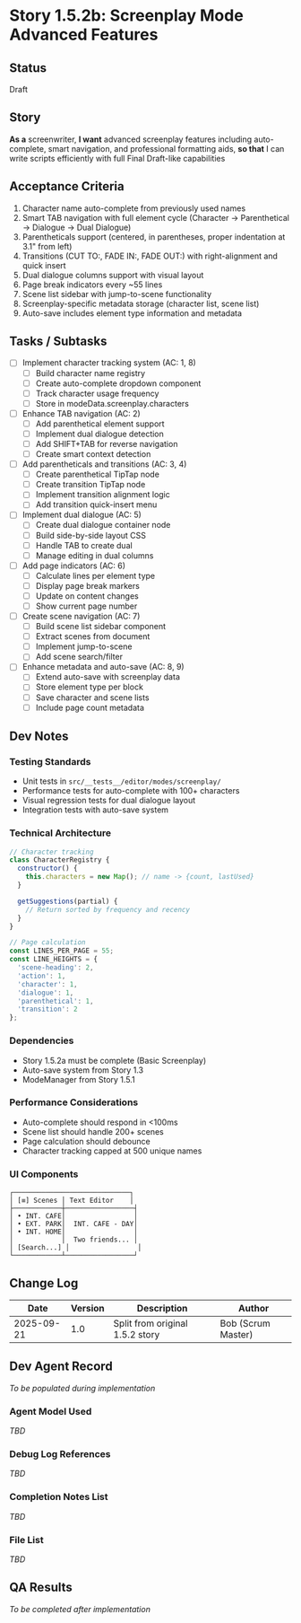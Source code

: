 # Story 1.5.2b: Screenplay Mode Advanced Features

## Status
Draft

## Story
**As a** screenwriter,
**I want** advanced screenplay features including auto-complete, smart navigation, and professional formatting aids,
**so that** I can write scripts efficiently with full Final Draft-like capabilities

## Acceptance Criteria
1. Character name auto-complete from previously used names
2. Smart TAB navigation with full element cycle (Character → Parenthetical → Dialogue → Dual Dialogue)
3. Parentheticals support (centered, in parentheses, proper indentation at 3.1" from left)
4. Transitions (CUT TO:, FADE IN:, FADE OUT:) with right-alignment and quick insert
5. Dual dialogue columns support with visual layout
6. Page break indicators every ~55 lines
7. Scene list sidebar with jump-to-scene functionality
8. Screenplay-specific metadata storage (character list, scene list)
9. Auto-save includes element type information and metadata

## Tasks / Subtasks
- [ ] Implement character tracking system (AC: 1, 8)
  - [ ] Build character name registry
  - [ ] Create auto-complete dropdown component
  - [ ] Track character usage frequency
  - [ ] Store in modeData.screenplay.characters

- [ ] Enhance TAB navigation (AC: 2)
  - [ ] Add parenthetical element support
  - [ ] Implement dual dialogue detection
  - [ ] Add SHIFT+TAB for reverse navigation
  - [ ] Create smart context detection

- [ ] Add parentheticals and transitions (AC: 3, 4)
  - [ ] Create parenthetical TipTap node
  - [ ] Create transition TipTap node
  - [ ] Implement transition alignment logic
  - [ ] Add transition quick-insert menu

- [ ] Implement dual dialogue (AC: 5)
  - [ ] Create dual dialogue container node
  - [ ] Build side-by-side layout CSS
  - [ ] Handle TAB to create dual
  - [ ] Manage editing in dual columns

- [ ] Add page indicators (AC: 6)
  - [ ] Calculate lines per element type
  - [ ] Display page break markers
  - [ ] Update on content changes
  - [ ] Show current page number

- [ ] Create scene navigation (AC: 7)
  - [ ] Build scene list sidebar component
  - [ ] Extract scenes from document
  - [ ] Implement jump-to-scene
  - [ ] Add scene search/filter

- [ ] Enhance metadata and auto-save (AC: 8, 9)
  - [ ] Extend auto-save with screenplay data
  - [ ] Store element type per block
  - [ ] Save character and scene lists
  - [ ] Include page count metadata

## Dev Notes

### Testing Standards
- Unit tests in `src/__tests__/editor/modes/screenplay/`
- Performance tests for auto-complete with 100+ characters
- Visual regression tests for dual dialogue layout
- Integration tests with auto-save system

### Technical Architecture
```javascript
// Character tracking
class CharacterRegistry {
  constructor() {
    this.characters = new Map(); // name -> {count, lastUsed}
  }

  getSuggestions(partial) {
    // Return sorted by frequency and recency
  }
}

// Page calculation
const LINES_PER_PAGE = 55;
const LINE_HEIGHTS = {
  'scene-heading': 2,
  'action': 1,
  'character': 1,
  'dialogue': 1,
  'parenthetical': 1,
  'transition': 2
};
```

### Dependencies
- Story 1.5.2a must be complete (Basic Screenplay)
- Auto-save system from Story 1.3
- ModeManager from Story 1.5.1

### Performance Considerations
- Auto-complete should respond in <100ms
- Scene list should handle 200+ scenes
- Page calculation should debounce
- Character tracking capped at 500 unique names

### UI Components
```
┌─────────────────────────────┐
│ [≡] Scenes │ Text Editor    │
├────────────┼─────────────────┤
│ • INT. CAFE│                 │
│ • EXT. PARK│  INT. CAFE - DAY│
│ • INT. HOME│                 │
│            │  Two friends... │
│ [Search...] │                 │
└────────────┴─────────────────┘
```

## Change Log
| Date | Version | Description | Author |
|------|---------|-------------|---------|
| 2025-09-21 | 1.0 | Split from original 1.5.2 story | Bob (Scrum Master) |

## Dev Agent Record
*To be populated during implementation*

### Agent Model Used
*TBD*

### Debug Log References
*TBD*

### Completion Notes List
*TBD*

### File List
*TBD*

## QA Results
*To be completed after implementation*